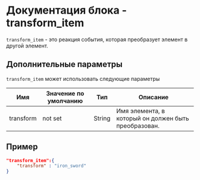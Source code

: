 # Документация блока - transform_item

`transform_item` - это реакция события, которая преобразует элемент в другой элемент.

## Дополнительные параметры

`transform_item` может использовать следующие параметры

| Имя       | Значение по умолчанию | Тип    | Описание                                             |
|-----------|-----------------------|--------|------------------------------------------------------|
| transform | not set               | String | Имя элемента, в который он должен быть преобразован. |

## Пример

``` json
"transform_item":{
    "transform" : "iron_sword"
}
```
